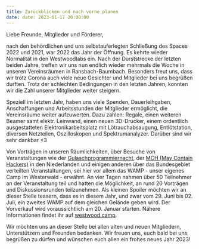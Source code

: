 ```yaml
---
title: Zurückblicken und nach vorne planen
date: date: 2023-01-17 20:00:00
---
```


Liebe Freunde, Mitglieder und Förderer,

nach den behördlichen und uns selbstauferlegten Schließung des Spaces 2022 und 2021, war 2022 das Jahr der Öffnung. Es kehrte wieder Normalität in den Westwoodlabs ein. Nach der Durststrecke der letzten beiden Jahre, treffen wir uns nun endlich wieder mehrmals die Woche in unseren Vereinsräumen in Ransbach-Baumbach. Besonders freut uns, dass wir trotz Corona auch viele neue Gesichter und Mitglieder bei uns begrüßen durften. Trotz der schlechten Bedingungen in den letzten Jahren, konnten wir die Zahl unserer Mitglieder weiter steigern. 

Speziell im letzten Jahr, haben uns viele Spenden, Dauerleihgaben, Anschaffungen und Arbeitsstunden der Mitglieder ermöglicht, die Vereinsräume weiter aufzuwerten. Dazu zählen:  Regale, einen weiteren Beamer samt elektr. Leinwand, einen neuen 3D-Drucker, einem ordentlich ausgestatteten Elektronikarbeitsplatz mit Lötrauchabsaugung, Entlötstation, diversen Netzteilen, Oszilloskopen und Spektrumanalyzer. Darüber sind wir sehr dankbar <3

Von Vorträgen in unseren Räumlichkeiten, über Besuche von Veranstaltungen wie der [Gulaschprogrammiernacht](https://entropia.de/GPN), der [MCH (May Contain Hackers)](https://mch2022.org) in den Niederlanden und einigen anderen über das Bundesgebiet verteilten Veranstaltungen, sei hier vor allem das WAMP - unser eigenes Camp im Westerwald - erwähnt. An vier Tagen nahmen über 50 Teilnehmer an der Veranstaltung teil und hatten die Möglichkeit, an rund 20 Vorträgen und Diskussionsrunden teilzunehmen. Als kleinen Spoiler möchten wir an dieser Stelle teasern, dass es in diesem Jahr, und zwar vom 29. Juni bis 02. Juli, ein zweites WAMP auf dem gleichen Gelände geben wird. Der Vorverkauf wird voraussichtlich am 20. Januar starten. Nähere Informationen findet ihr auf [westwood.camp](https://westwood.camp/). 

Wir möchten uns an dieser Stelle bei allen alten und neuen Mitgliedern, Unterstützern und Freunden bedanken. Wir freuen uns, euch bald bei uns begrüßen zu dürfen und wünschen euch allen ein frohes neues Jahr 2023!

